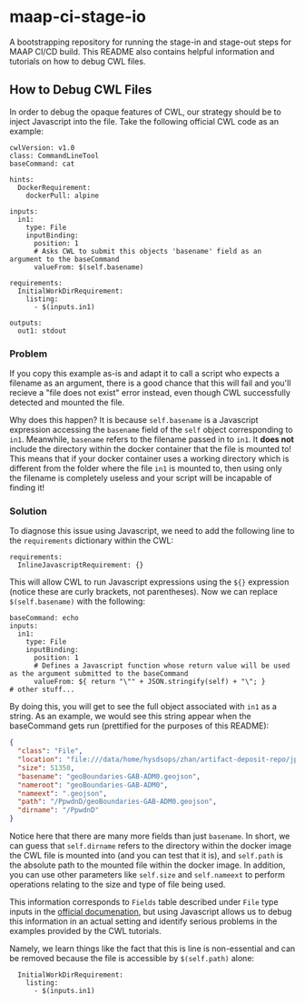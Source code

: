 # maap-ci-stage-io
A bootstrapping repository for running the stage-in and stage-out steps for MAAP CI/CD build. This README also contains helpful information and tutorials on how to debug CWL files.

## How to Debug CWL Files
In order to debug the opaque features of CWL, our strategy should be to inject Javascript into the file. Take the following official CWL code as an example:

```cwl
cwlVersion: v1.0
class: CommandLineTool
baseCommand: cat

hints:
  DockerRequirement:
    dockerPull: alpine

inputs:
  in1:
    type: File
    inputBinding:
      position: 1
      # Asks CWL to submit this objects 'basename' field as an argument to the baseCommand
      valueFrom: $(self.basename)

requirements:
  InitialWorkDirRequirement:
    listing:
      - $(inputs.in1)

outputs:
  out1: stdout
```

### Problem
If you copy this example as-is and adapt it to call a script who expects a filename as an argument, there is a good chance that this will fail and you'll recieve a "file does not exist" error instead, even though CWL successfully detected and mounted the file.

Why does this happen? It is because `self.basename` is a Javascript expression accessing the `basename` field of the `self` object corresponding to `in1`. Meanwhile, `basename` refers to the filename passed in to `in1`. It **does not** include the directory within the docker container that the file is mounted to! This means that if your docker container uses a working directory which is different from the folder where the file `in1` is mounted to, then using only the filename is completely useless and your script will be incapable of finding it!

### Solution
To diagnose this issue using Javascript, we need to add the following line to the `requirements` dictionary within the CWL:

```cwl
requirements:
  InlineJavascriptRequirement: {}
```

This will allow CWL to run Javascript expressions using the `${}` expression (notice these are curly brackets, not parentheses).
Now we can replace `$(self.basename)` with the following:

```cwl
baseCommand: echo
inputs:
  in1:
    type: File
    inputBinding:
      position: 1
      # Defines a Javascript function whose return value will be used as the argument submitted to the baseCommand
      valueFrom: ${ return "\"" + JSON.stringify(self) + "\"; }
# other stuff...
```

By doing this, you will get to see the full object associated with `in1` as a string. As an example, we would see this string appear when the baseCommand gets run (prettified for the purposes of this README):

```json
{
  "class": "File",
  "location": "file:///data/home/hysdsops/zhan/artifact-deposit-repo/jplzhan/gedi-subset/main/geoBoundaries-GAB-ADM0.geojson",
  "size": 51350,
  "basename": "geoBoundaries-GAB-ADM0.geojson",
  "nameroot": "geoBoundaries-GAB-ADM0",
  "nameext": ".geojson",
  "path": "/PpwdnD/geoBoundaries-GAB-ADM0.geojson",
  "dirname": "/PpwdnD"
}
```

Notice here that there are many more fields than just `basename`. In short, we can guess that `self.dirname` refers to the directory within the docker image the CWL file is mounted into (and you can test that it is), and `self.path` is the absolute path to the mounted file within the docker image. In addition, you can use other parameters like `self.size` and `self.nameext` to perform operations relating to the size and type of file being used.

This information corresponds to `Fields` table described under `File` type inputs in the [official documenation](https://www.commonwl.org/v1.0/CommandLineTool.html#File), but using Javascript allows us to debug this information in an actual setting and identify serious problems in the examples provided by the CWL tutorials.

Namely, we learn things like the fact that this is line is non-essential and can be removed because the file is accessible by `$(self.path)` alone:

```cwl
  InitialWorkDirRequirement:
    listing:
      - $(inputs.in1)
```
